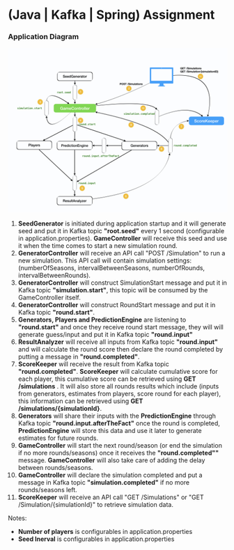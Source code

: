 # (Java | Kafka | Spring) Assignment

### Application Diagram

![Design Diagram](design_diagram.jpeg)

1.  **SeedGenerator** is initiated during application startup and it will generate seed and put it in Kafka topic **"root.seed"** every 1 second (configurable in application.properties). **GameController** will receive this seed and use it when the time comes to start a new simulation round.
2.  **GeneratorController** will receive an API call "POST /Simulation" to run a new simulation. This API call will contain simulation settings: (numberOfSeasons, intervalBetweenSeasons, numberOfRounds, intervalBetweenRounds).
3.  **GeneratorController** will construct SimulationStart message and put it in Kafka topic **"simulation.start"**, this topic will be consumed by the GameController itself.
4.  **GeneratorController** will construct RoundStart message and put it in Kafka topic **"round.start"**.
5.  **Generators, Players and PredictionEngine** are listening to **"round.start"** and once they receive round start message, they will will generate guess/input and put it in Kafka topic **"round.input"**
6.  **ResultAnalyzer** will receive all inputs from Kafka topic **"round.input"** and will calculate the round score then declare the round completed by putting a message in **"round.completed"**.
7.  **ScoreKeeper** will receive the result from Kafka topic **"round.completed"**. **ScoreKeeper** will calculate cumulative score for each player, this cumulative score can be retrieved using **GET /simulations** . It will also store all rounds results which include (inputs from generators, estimates from players, score round for each player), this information can be retrieved using **GET /simulations/{simulationId}**. 
8.  **Generators** will share their inputs with the **PredictionEngine** through Kafka topic **"round.input.afterTheFact"** once the round is completed, **PredictionEngine** will store this data and use it later to generate estimates for future rounds.
9.  **GameController** will start the next round/season (or end the simulation if no more rounds/seasons) once it receives the **"round.completed""** message. **GameController** will also take care of adding the delay between rounds/seasons.
10. **GameController** will declare the simulation completed and put a message in Kafka topic **"simulation.completed"** if no more rounds/seasons left.
11. **ScoreKeeper** will receive an API call "GET /Simulations" or "GET /Simulation/{simulationId}" to retrieve simulation data. 
 
Notes:

- **Number of players** is configurables in application.properties
- **Seed Inerval** is configurables in application.properties

